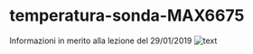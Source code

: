 # temperatura-sonda-MAX6675
Informazioni in merito alla lezione del 29/01/2019
![text](/img/"cat".JPG)


